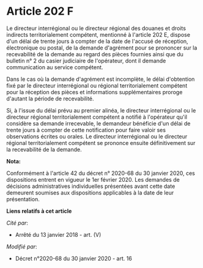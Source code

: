 # Article 202 F

Le directeur interrégional ou le directeur régional des douanes et droits indirects territorialement compétent, mentionné à
l'article 202 E, dispose d'un délai de trente jours à compter de la date de l'accusé de réception, électronique ou postal, de
la demande d'agrément pour se prononcer sur la recevabilité de la demande au regard des pièces fournies ainsi que du bulletin
n° 2 du casier judiciaire de l'opérateur, dont il demande communication au service compétent.

Dans le cas où la demande d'agrément est incomplète, le délai d'obtention fixé par le directeur interrégional ou régional
territorialement compétent pour la réception des pièces et informations supplémentaires proroge d'autant la période de
recevabilité.

Si, à l'issue du délai prévu au premier alinéa, le directeur interrégional ou le directeur régional territorialement
compétent a notifié à l'opérateur qu'il considère sa demande irrecevable, le demandeur bénéficie d'un délai de trente jours à
compter de cette notification pour faire valoir ses observations écrites ou orales. Le directeur interrégional ou le
directeur régional territorialement compétent se prononce ensuite définitivement sur la recevabilité de la demande.

**Nota:**

Conformément à l'article 42 du décret n° 2020-68 du 30 janvier 2020, ces dispositions entrent en vigueur le 1er février 2020.
Les demandes de décisions administratives individuelles présentées avant cette date demeurent soumises aux dispositions
applicables à la date de leur présentation.

**Liens relatifs à cet article**

_Cité par_:

  - Arrêté du 13 janvier 2018 - art. (V)

_Modifié par_:

  - Décret n°2020-68 du 30 janvier 2020 - art. 16
